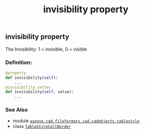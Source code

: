 ﻿---
title: invisibility property
second_title: Aspose.CAD for Python via .NET API References
description: 
type: docs
weight: 50
url: /python-net/aspose.cad.fileformats.cad.cadobjects.tablestyle/tablestylecellborder/invisibility/
is_root: false
---

## invisibility property


The Invisibility: 1 = invisible, 0 = visible
### Definition:
```python
@property
def invisibility(self):
    ...
@invisibility.setter
def invisibility(self, value):
    ...
```

### See Also
* module [`aspose.cad.fileformats.cad.cadobjects.tablestyle`](../../)
* class [`TableStyleCellBorder`](/cad/python-net/aspose.cad.fileformats.cad.cadobjects.tablestyle/tablestylecellborder)
